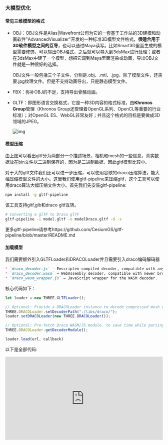 ### 大模型优化

#### 常见三维模型的格式

- OBJ：OBJ文件是Alias|Wavefront公司为它的一套基于工作站的3D建模和动画软件"AdvancedVisualizer"开发的一种标准3D模型文件格式，**很适合用于3D软件模型之间的互导**，也可以通过Maya读写。比如Smart3D里面生成的模型需要修饰，可以输出OBJ格式，之后就可以导入到3dsMax进行处理；或者在3dsMax中建了一个模型，想把它调到Maya里面渲染或动画，导出OBJ文件就是一种很好的选择。

  OBJ文件一般包括三个子文件，分别是.obj、.mtl、.jpg，除了模型文件，还需要.jpg纹理文件。但是不支持动画导出，只是静态模型文件。

- FBX：弥补OBJ的不足，支持导出骨骼动画。

- GLTF：即图形语言交换格式，它是一种3D内容的格式标准，由**Khronos Group**管理（Khronos Group还管理着OpenGL系列、OpenCL等重要的行业标准）；对OpenGL ES、WebGL非常友好；并且这个格式的目标是要做成3D领域的JPEG。

  ![img](https://pic4.zhimg.com/80/v2-60c6b090591985b8bbdb6502daa7d10f_720w.jpg)

#### 模型压缩

由上图可以看出gltf分为两部分一个描述场景，相机和mesh的一些信息，真实数据放在bin文件以二进制保存的，因为是二进制数据，因此gltf模型比较小。

对于大的gltf文件我们还可以进一步压缩，可以使用谷歌的draco压缩算法，能大幅压缩模型文件的大小。这里我们使用gltf-pipeline来压缩gltf，这个工具可以使用draco算法大幅压缩文件大小。首先我们先安装gltf-pipeline:

```bash
npm install -g gltf-pipeline
```

该工具支持gltf,glb和draco gltf互转。

```bash
# Converting a glTF to Draco glTF
gltf-pipeline -i model.gltf -o modelDraco.gltf -d -s
```

更多gltf-pipeline请参考https://github.com/CesiumGS/gltf-pipeline/blob/master/README.md

#### 加载模型

我们需要额外引入GLTFLoader和DRACOLoader并且需要引入draco编码解码器

```markdown
* `draco_decoder.js` — Emscripten-compiled decoder, compatible with any modern browser.
* `draco_decoder.wasm` — WebAssembly decoder, compatible with newer browsers and devices.
* `draco_wasm_wrapper.js` — JavaScript wrapper for the WASM decoder.
```

核心代码如下：

```javascript
let loader = new THREE.GLTFLoader();

// Optional: Provide a DRACOLoader instance to decode compressed mesh data
THREE.DRACOLoader.setDecoderPath("./libs/draco/");
loader.setDRACOLoader(new THREE.DRACOLoader());

// Optional: Pre-fetch Draco WASM/JS module, to save time while parsing.
THREE.DRACOLoader.getDecoderModule();

loader.load(url, callback)
```
以下是全部代码:

<iframe height="265" style="width: 100%;" scrolling="no" title="THREEJS-starter" src="https://lspcoder.github.io/THREE-Inspiration/examples/model-draco.html" frameborder="no" allowtransparency="true" allowfullscreen="true">
</iframe>
